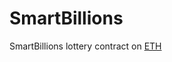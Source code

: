 # SmartBillions
SmartBillions lottery contract on [ETH](https://etherscan.io/address/0x103c2c150a2dbcc277ee084c59881978060c8c22) 

